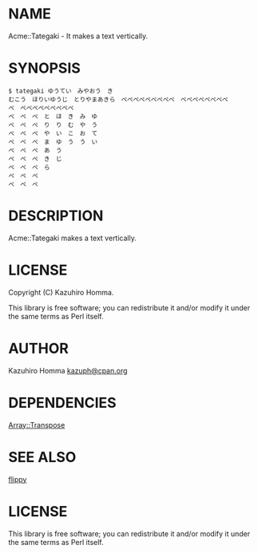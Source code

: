 # NAME

Acme::Tategaki - It makes a text vertically.

# SYNOPSIS

    $ tategaki ゆうてい　みやおう　き
    むこう　ほりいゆうじ　とりやまあきら　ぺぺぺぺぺぺぺぺぺ　ぺぺぺぺぺぺぺぺ
    ぺ　ぺぺぺぺぺぺぺぺぺ
    ぺ　ぺ　ぺ　と　ほ　き　み　ゆ
    ぺ　ぺ　ぺ　り　り　む　や　う
    ぺ　ぺ　ぺ　や　い　こ　お　て
    ぺ　ぺ　ぺ　ま　ゆ　う　う　い
    ぺ　ぺ　ぺ　あ　う
    ぺ　ぺ　ぺ　き　じ
    ぺ　ぺ　ぺ　ら
    ぺ　ぺ　ぺ
    ぺ　ぺ　ぺ

# DESCRIPTION

Acme::Tategaki makes a text vertically.

# LICENSE

Copyright (C) Kazuhiro Homma.

This library is free software; you can redistribute it and/or modify
it under the same terms as Perl itself.

# AUTHOR

Kazuhiro Homma <kazuph@cpan.org>

# DEPENDENCIES

[Array::Transpose](http://search.cpan.org/perldoc?Array::Transpose)

# SEE ALSO

[flippy](https://rubygems.org/gems/flippy)

# LICENSE

This library is free software; you can redistribute it and/or modify
it under the same terms as Perl itself.
